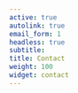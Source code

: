 ```yaml
---
active: true
autolink: true
email_form: 1
headless: true
subtitle:  
title: Contact
weight: 100
widget: contact
---
```


